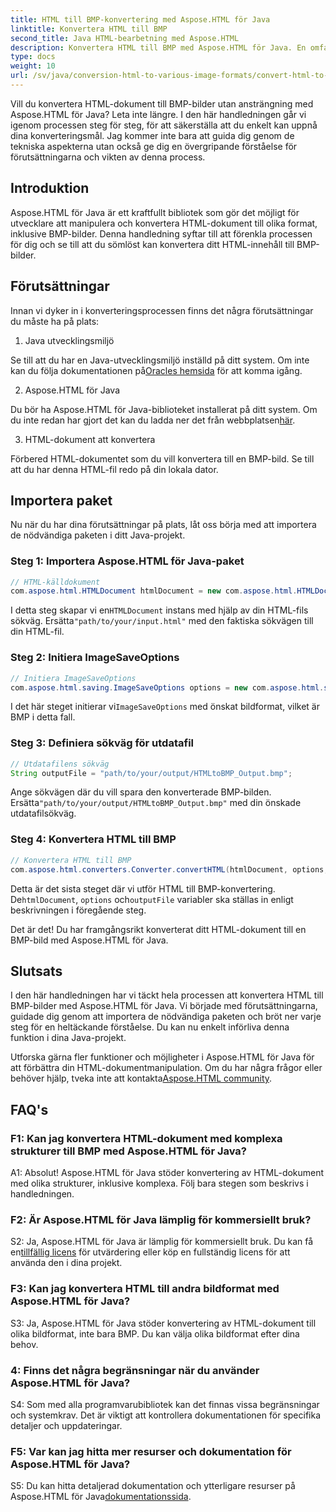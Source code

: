 ```yaml
---
title: HTML till BMP-konvertering med Aspose.HTML för Java
linktitle: Konvertera HTML till BMP
second_title: Java HTML-bearbetning med Aspose.HTML
description: Konvertera HTML till BMP med Aspose.HTML för Java. En omfattande handledning för att sömlöst konvertera HTML-dokument till BMP-bilder med Aspose.HTML för Java.
type: docs
weight: 10
url: /sv/java/conversion-html-to-various-image-formats/convert-html-to-bmp/
---
```

Vill du konvertera HTML-dokument till BMP-bilder utan ansträngning med Aspose.HTML för Java? Leta inte längre. I den här handledningen går vi igenom processen steg för steg, för att säkerställa att du enkelt kan uppnå dina konverteringsmål. Jag kommer inte bara att guida dig genom de tekniska aspekterna utan också ge dig en övergripande förståelse för förutsättningarna och vikten av denna process. 

## Introduktion

Aspose.HTML för Java är ett kraftfullt bibliotek som gör det möjligt för utvecklare att manipulera och konvertera HTML-dokument till olika format, inklusive BMP-bilder. Denna handledning syftar till att förenkla processen för dig och se till att du sömlöst kan konvertera ditt HTML-innehåll till BMP-bilder.

## Förutsättningar

Innan vi dyker in i konverteringsprocessen finns det några förutsättningar du måste ha på plats:

1. Java utvecklingsmiljö

 Se till att du har en Java-utvecklingsmiljö inställd på ditt system. Om inte kan du följa dokumentationen på[Oracles hemsida](https://www.oracle.com/java/technologies/javase-downloads.html) för att komma igång.

2. Aspose.HTML för Java

Du bör ha Aspose.HTML för Java-biblioteket installerat på ditt system. Om du inte redan har gjort det kan du ladda ner det från webbplatsen[här](https://releases.aspose.com/html/java/).

3. HTML-dokument att konvertera

Förbered HTML-dokumentet som du vill konvertera till en BMP-bild. Se till att du har denna HTML-fil redo på din lokala dator.

## Importera paket

Nu när du har dina förutsättningar på plats, låt oss börja med att importera de nödvändiga paketen i ditt Java-projekt.

### Steg 1: Importera Aspose.HTML för Java-paket

```java
// HTML-källdokument
com.aspose.html.HTMLDocument htmlDocument = new com.aspose.html.HTMLDocument("path/to/your/input.html");
```

 I detta steg skapar vi en`HTMLDocument` instans med hjälp av din HTML-fils sökväg. Ersätta`"path/to/your/input.html"` med den faktiska sökvägen till din HTML-fil.

### Steg 2: Initiera ImageSaveOptions

```java
// Initiera ImageSaveOptions
com.aspose.html.saving.ImageSaveOptions options = new com.aspose.html.saving.ImageSaveOptions(com.aspose.html.rendering.image.ImageFormat.Bmp);
```

 I det här steget initierar vi`ImageSaveOptions` med önskat bildformat, vilket är BMP i detta fall.

### Steg 3: Definiera sökväg för utdatafil

```java
// Utdatafilens sökväg
String outputFile = "path/to/your/output/HTMLtoBMP_Output.bmp";
```

 Ange sökvägen där du vill spara den konverterade BMP-bilden. Ersätta`"path/to/your/output/HTMLtoBMP_Output.bmp"` med din önskade utdatafilsökväg.

### Steg 4: Konvertera HTML till BMP

```java
// Konvertera HTML till BMP
com.aspose.html.converters.Converter.convertHTML(htmlDocument, options, outputFile);
```

 Detta är det sista steget där vi utför HTML till BMP-konvertering. De`htmlDocument`, `options` och`outputFile` variabler ska ställas in enligt beskrivningen i föregående steg.

Det är det! Du har framgångsrikt konverterat ditt HTML-dokument till en BMP-bild med Aspose.HTML för Java.

## Slutsats

I den här handledningen har vi täckt hela processen att konvertera HTML till BMP-bilder med Aspose.HTML för Java. Vi började med förutsättningarna, guidade dig genom att importera de nödvändiga paketen och bröt ner varje steg för en heltäckande förståelse. Du kan nu enkelt införliva denna funktion i dina Java-projekt.

 Utforska gärna fler funktioner och möjligheter i Aspose.HTML för Java för att förbättra din HTML-dokumentmanipulation. Om du har några frågor eller behöver hjälp, tveka inte att kontakta[Aspose.HTML community](https://forum.aspose.com/).

## FAQ's

### F1: Kan jag konvertera HTML-dokument med komplexa strukturer till BMP med Aspose.HTML för Java?

A1: Absolut! Aspose.HTML för Java stöder konvertering av HTML-dokument med olika strukturer, inklusive komplexa. Följ bara stegen som beskrivs i handledningen.

### F2: Är Aspose.HTML för Java lämplig för kommersiellt bruk?

 S2: Ja, Aspose.HTML för Java är lämplig för kommersiellt bruk. Du kan få en[tillfällig licens](https://purchase.aspose.com/temporary-license/) för utvärdering eller köp en fullständig licens för att använda den i dina projekt.

### F3: Kan jag konvertera HTML till andra bildformat med Aspose.HTML för Java?

S3: Ja, Aspose.HTML för Java stöder konvertering av HTML-dokument till olika bildformat, inte bara BMP. Du kan välja olika bildformat efter dina behov.

### 4: Finns det några begränsningar när du använder Aspose.HTML för Java?

S4: Som med alla programvarubibliotek kan det finnas vissa begränsningar och systemkrav. Det är viktigt att kontrollera dokumentationen för specifika detaljer och uppdateringar.

### F5: Var kan jag hitta mer resurser och dokumentation för Aspose.HTML för Java?

S5: Du kan hitta detaljerad dokumentation och ytterligare resurser på Aspose.HTML för Java[dokumentationssida](https://reference.aspose.com/html/java/).